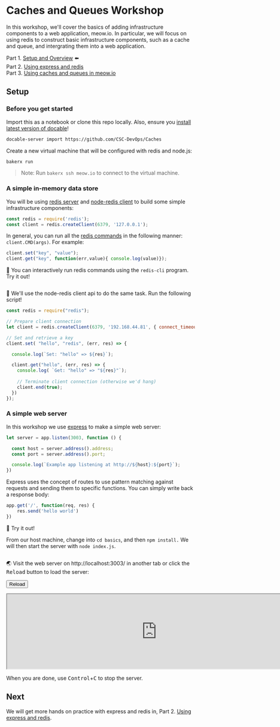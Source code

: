 Caches and Queues Workshop
=========================

In this workshop, we'll cover the basics of adding infrastructure components to a web application, meow.io.
In particular, we will focus on using redis to construct basic infrastructure components, such as a cache and queue, and intergrating them into a web application.

Part 1. [Setup and Overview](README.md) ⬅️  
Part 2. [Using express and redis](Basics.md)  
Part 3. [Using caches and queues in meow.io](Meow.md)  

## Setup

### Before you get started

Import this as a notebook or clone this repo locally. Also, ensure you [install latest version of docable](https://github.com/ottomatica/docable-notebooks/blob/master/docs/install.md)!

```bash
docable-server import https://github.com/CSC-DevOps/Caches
```

Create a new virtual machine that will be configured with redis and node.js:

```bash | {type: 'command', stream: true, failed_when: 'exitCode != 0'}
bakerx run
```

> Note: Run `bakerx ssh meow.io` to connect to the virtual machine.

### A simple in-memory data store

You will be using [redis server](http://redis.io/) and [node-redis client](https://github.com/mranney/node_redis) to build some simple infrastructure components:

```js
const redis = require('redis');
const client = redis.createClient(6379, '127.0.0.1');
```

In general, you can run all the [redis commands](https://redis.io/commands) in the following manner: `client.CMD(args)`. For example:

```js
client.set("key", "value");
client.get("key", function(err,value){ console.log(value)});
```

🎯 You can interactively run redis commands using the `redis-cli` program. Try it out!

``` | {type: 'terminal' }
```

📜 We'll use the node-redis client api to do the same task. Run the following script!

```js | {type: 'script'}
const redis = require("redis");

// Prepare client connection
let client = redis.createClient(6379, '192.168.44.81', { connect_timeout: 5000 });

// Set and retrieve a key
client.set( "hello", "redis", (err, res) => {

  console.log(`Set: "hello" => ${res}`);

  client.get("hello", (err, res) => {
    console.log( `Get: "hello" => "${res}"`);
    
    // Terminate client connection (otherwise we'd hang)
    client.end(true);
  })
});
```

### A simple web server

In this workshop we use [express](http://expressjs.com/) to make a simple web server:

```js
let server = app.listen(3003, function () {

  const host = server.address().address;
  const port = server.address().port;

  console.log(`Example app listening at http://${host}:${port}`);
})
```

Express uses the concept of routes to use pattern matching against requests and sending them to specific functions. You can simply write back a response body:

```js
app.get('/', function(req, res) {
	res.send('hello world')
})
```

🎯 Try it out!

From our host machine, change into `cd basics`, and then `npm install.` We will then start the server with `node index.js`.

``` | {type: 'terminal' }
```

🌏 Visit the web server on http://localhost:3003/ in another tab or click the <kbd>Reload</kbd> button to load the server:

<button onclick="window.frames['serviceFrameSend'].src+='';">Reload</button>
<iframe id="serviceFrameSend" src="http://localhost:3003/" width="800" height="200"  frameborder="1"></iframe>

When you are done, use <kbd>Control</kbd>+<kbd>C</kbd> to stop the server.


## Next

We will get more hands on practice with express and redis in, Part 2. [Using express and redis](Basics.md).


